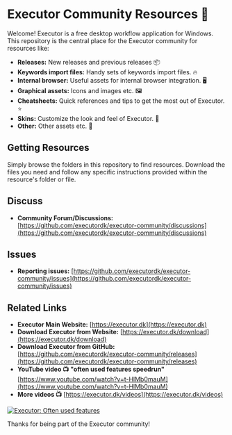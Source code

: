 # Executor Community Resources 🚀

Welcome! Executor is a free desktop workflow application for Windows.
This repository is the central place for the Executor community for resources like:

*   **Releases:** New releases and previous releases 📦
*   **Keywords import files:** Handy sets of keywords import files. 🔥
*   **Internal browser:** Useful assets for internal browser integration. 🖥
*   **Graphical assets:** Icons and images etc. 🖼
*   **Cheatsheets:** Quick references and tips to get the most out of Executor. ⭐
*   **Skins:** Customize the look and feel of Executor. 🎨
*   **Other:** Other assets etc. 📃

## Getting Resources

Simply browse the folders in this repository to find resources. Download the files you need and follow any specific instructions provided within the resource's folder or file.

## Discuss

*   **Community Forum/Discussions:** [https://github.com/executordk/executor-community/discussions](https://github.com/executordk/executor-community/discussions)

## Issues

*   **Reporting issues:** [https://github.com/executordk/executor-community/issues](https://github.com/executordk/executor-community/issues)

## Related Links

*   **Executor Main Website:** [https://executor.dk](https://executor.dk)
*   **Download Executor from Website:** [https://executor.dk/download](https://executor.dk/download)
*   **Download Executor from GitHub:** [https://github.com/executordk/executor-community/releases](https://github.com/executordk/executor-community/releases)
*   **YouTube video 📺 "often used features speedrun"** [https://www.youtube.com/watch?v=t-HlMb0mauM](https://www.youtube.com/watch?v=t-HlMb0mauM)
*   **More videos 📺** [https://executor.dk/videos](https://executor.dk/videos)

[![Executor: Often used features](http://img.youtube.com/vi/t-HlMb0mauM/0.jpg)](http://www.youtube.com/watch?v=t-HlMb0mauM "Executor: Often used features")

Thanks for being part of the Executor community!
